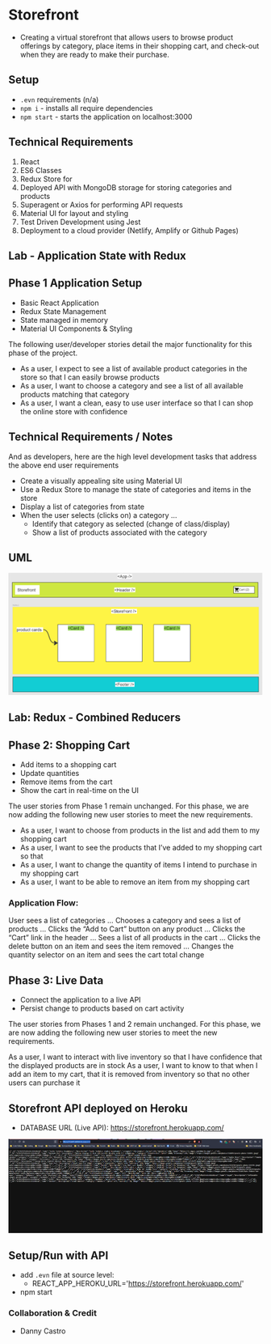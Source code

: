 # Storefront

- Creating a virtual storefront that allows users to browse product offerings by category, place items in their shopping cart, and check-out when they are ready to make their purchase.

## Setup

- `.evn` requirements (n/a)
- `npm i` - installs all require dependencies
- `npm start` - starts the application on localhost:3000

## Technical Requirements

1. React
2. ES6 Classes
3. Redux Store for
4. Deployed API with MongoDB storage for storing categories and products
5. Superagent or Axios for performing API requests
6. Material UI for layout and styling
7. Test Driven Development using Jest
8. Deployment to a cloud provider (Netlify, Amplify or Github Pages)

## Lab - Application State with Redux

## Phase 1 Application Setup

- Basic React Application
- Redux State Management
- State managed in memory
- Material UI Components & Styling

The following user/developer stories detail the major functionality for this phase of the project.

- As a user, I expect to see a list of available product categories in the store so that I can easily browse products
- As a user, I want to choose a category and see a list of all available products matching that category
- As a user, I want a clean, easy to use user interface so that I can shop the online store with confidence

## Technical Requirements / Notes

And as developers, here are the high level development tasks that address the above end user requirements

- Create a visually appealing site using Material UI
- Use a Redux Store to manage the state of categories and items in the store
- Display a list of categories from state
- When the user selects (clicks on) a category …
  - Identify that category as selected (change of class/display)
  - Show a list of products associated with the category

## UML

![Storefront](./src/assets/images/storefrontUML.PNG)

## Lab: Redux - Combined Reducers

## Phase 2: Shopping Cart

- Add items to a shopping cart
- Update quantities
- Remove items from the cart
- Show the cart in real-time on the UI

The user stories from Phase 1 remain unchanged. For this phase, we are now adding the following new user stories to meet the new requirements.

- As a user, I want to choose from products in the list and add them to my shopping cart
- As a user, I want to see the products that I’ve added to my shopping cart so that
- As a user, I want to change the quantity of items I intend to purchase in my shopping cart
- As a user, I want to be able to remove an item from my shopping cart

### Application Flow:

User sees a list of categories
… Chooses a category and sees a list of products
… Clicks the “Add to Cart” button on any product
… Clicks the “Cart” link in the header
… Sees a list of all products in the cart
… Clicks the delete button on an item and sees the item removed
… Changes the quantity selector on an item and sees the cart total change

## Phase 3: Live Data

- Connect the application to a live API
- Persist change to products based on cart activity

The user stories from Phases 1 and 2 remain unchanged. For this phase, we are now adding the following new user stories to meet the new requirements.

As a user, I want to interact with live inventory so that I have confidence that the displayed products are in stock
As a user, I want to know to that when I add an item to my cart, that it is removed from inventory so that no other users can purchase it

## Storefront API deployed on Heroku

- DATABASE URL (Live API): https://storefront.herokuapp.com/

![Live API](./src/assets/images/liveAPI.PNG)

## Setup/Run with API

- add `.evn` file at source level:
  - REACT_APP_HEROKU_URL='https://storefront.herokuapp.com/'
- npm start

### Collaboration & Credit

- Danny Castro
